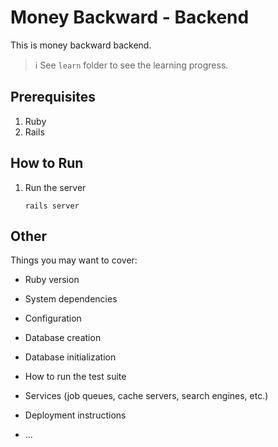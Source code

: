 # Money Backward - Backend
This is money backward backend.
> :information_source: See `learn` folder to see the learning progress.

## Prerequisites
1. Ruby
2. Rails

## How to Run
1. Run the server
    ```
    rails server
    ```

## Other
Things you may want to cover:

* Ruby version

* System dependencies

* Configuration

* Database creation

* Database initialization

* How to run the test suite

* Services (job queues, cache servers, search engines, etc.)

* Deployment instructions

* ...

